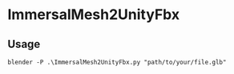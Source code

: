 # ImmersalMesh2UnityFbx

## Usage

`blender -P .\ImmersalMesh2UnityFbx.py "path/to/your/file.glb" `
